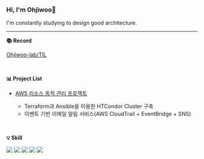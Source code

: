 ### Hi, I'm Ohjiwoo👋 

I'm constantly studying to design good architecture.
<hr/>

**📚 Record**

[Ohjiwoo-lab/TIL](https://github.com/Ohjiwoo-lab/TIL)

<br/>

**📊 Project List**

- [AWS 리소스 동적 관리 프로젝트](https://github.com/Ohjiwoo-lab/cloud-project)
  
  - Terraform과 Ansible을 이용한 HTCondor Cluster 구축
  - 이벤트 기반 이메일 알림 서비스(AWS CloudTrail + EventBridge + SNS)

<br/>

**💡 Skill**

<div>
  <img src="https://img.shields.io/badge/Amazon AWS-232F3E?style=flat-square&logo=Amazon AWS&logoColor=white">
  <img src="https://img.shields.io/badge/python-3776AB?style=flat-square&logo=python&logoColor=white">
  <img src="https://img.shields.io/badge/Linux-FCC624?style=flat-square&logo=Linux&logoColor=black">
  <img src="https://img.shields.io/badge/Git-F05032?style=flat-square&logo=Git&logoColor=white">
  <img src="https://img.shields.io/badge/github-181717?style=flat-square&logo=github&logoColor=white">
</div>
